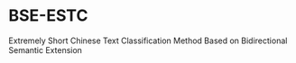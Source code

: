 # BSE-ESTC
Extremely Short Chinese Text Classification Method Based on Bidirectional Semantic Extension
